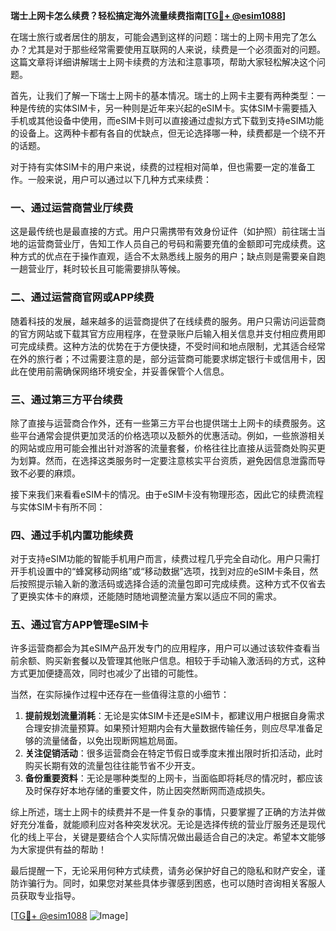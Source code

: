 **瑞士上网卡怎么续费？轻松搞定海外流量续费指南[[TG💪+ @esim1088](https://t.me/s/esim1088)]**

在瑞士旅行或者居住的朋友，可能会遇到这样的问题：瑞士的上网卡用完了怎么办？尤其是对于那些经常需要使用互联网的人来说，续费是一个必须面对的问题。这篇文章将详细讲解瑞士上网卡续费的方法和注意事项，帮助大家轻松解决这个问题。

首先，让我们了解一下瑞士上网卡的基本情况。瑞士的上网卡主要有两种类型：一种是传统的实体SIM卡，另一种则是近年来兴起的eSIM卡。实体SIM卡需要插入手机或其他设备中使用，而eSIM卡则可以直接通过虚拟方式下载到支持eSIM功能的设备上。这两种卡都有各自的优缺点，但无论选择哪一种，续费都是一个绕不开的话题。

对于持有实体SIM卡的用户来说，续费的过程相对简单，但也需要一定的准备工作。一般来说，用户可以通过以下几种方式来续费：

### 一、通过运营商营业厅续费

这是最传统也是最直接的方式。用户只需携带有效身份证件（如护照）前往瑞士当地的运营商营业厅，告知工作人员自己的号码和需要充值的金额即可完成续费。这种方式的优点在于操作直观，适合不太熟悉线上服务的用户；缺点则是需要亲自跑一趟营业厅，耗时较长且可能需要排队等候。

### 二、通过运营商官网或APP续费

随着科技的发展，越来越多的运营商提供了在线续费的服务。用户只需访问运营商的官方网站或下载其官方应用程序，在登录账户后输入相关信息并支付相应费用即可完成续费。这种方法的优势在于方便快捷，不受时间和地点限制，尤其适合经常在外的旅行者；不过需要注意的是，部分运营商可能要求绑定银行卡或信用卡，因此在使用前需确保网络环境安全，并妥善保管个人信息。

### 三、通过第三方平台续费

除了直接与运营商合作外，还有一些第三方平台也提供瑞士上网卡的续费服务。这些平台通常会提供更加灵活的价格选项以及额外的优惠活动。例如，一些旅游相关的网站或应用可能会推出针对游客的流量套餐，价格往往比直接从运营商处购买更为划算。然而，在选择这类服务时一定要注意核实平台资质，避免因信息泄露而导致不必要的麻烦。

接下来我们来看看eSIM卡的情况。由于eSIM卡没有物理形态，因此它的续费流程与实体SIM卡有所不同：

### 四、通过手机内置功能续费

对于支持eSIM功能的智能手机用户而言，续费过程几乎完全自动化。用户只需打开手机设置中的“蜂窝移动网络”或“移动数据”选项，找到对应的eSIM卡条目，然后按照提示输入新的激活码或选择合适的流量包即可完成续费。这种方式不仅省去了更换实体卡的麻烦，还能随时随地调整流量方案以适应不同的需求。

### 五、通过官方APP管理eSIM卡

许多运营商都会为其eSIM产品开发专门的应用程序，用户可以通过该软件查看当前余额、购买新套餐以及管理其他账户信息。相较于手动输入激活码的方式，这种方式更加便捷高效，同时也减少了出错的可能性。

当然，在实际操作过程中还存在一些值得注意的小细节：

1. **提前规划流量消耗**：无论是实体SIM卡还是eSIM卡，都建议用户根据自身需求合理安排流量预算。如果预计短期内会有大量数据传输任务，则应尽早准备足够的流量储备，以免出现断网尴尬局面。
2. **关注促销活动**：很多运营商会在特定节假日或季度末推出限时折扣活动，此时购买长期有效的流量包往往能节省不少开支。
3. **备份重要资料**：无论是哪种类型的上网卡，当面临即将耗尽的情况时，都应该及时保存好本地存储的重要文件，防止因突然断网而造成损失。

综上所述，瑞士上网卡的续费并不是一件复杂的事情，只要掌握了正确的方法并做好充分准备，就能顺利应对各种突发状况。无论是选择传统的营业厅服务还是现代化的线上平台，关键是要结合个人实际情况做出最适合自己的决定。希望本文能够为大家提供有益的帮助！

最后提醒一下，无论采用何种方式续费，请务必保护好自己的隐私和财产安全，谨防诈骗行为。同时，如果您对某些具体步骤感到困惑，也可以随时咨询相关客服人员获取专业指导。

[[TG💪+ @esim1088](https://t.me/s/esim1088) ![Image](https://i.postimg.cc/4NQfJmqS/Snipaste-2025-05-13-00-14-12.png)]